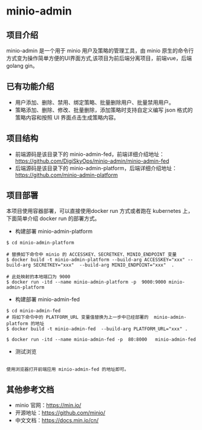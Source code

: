 

# minio-admin

## 项目介绍
minio-admin 是一个用于 minio 用户及策略的管理工具，由 minio 原生的命令行方式变为操作简单方便的UI界面方式,该项目为前后端分离项目，前端vue，后端golang gin。
  
## 已有功能介绍
- 用户添加、删除、禁用、绑定策略、批量删除用户、批量禁用用户。
- 策略添加、删除、修改、批量删除，添加策略时支持自定义编写 json 格式的策略内容和按照 UI 界面点击生成策略内容。


## 项目结构
- 前端源码是该目录下的 minio-admin-fed，前端详细介绍地址：https://github.com/DigiSkyOps/minio-admin/minio-admin-fed
- 后端源码是该目录下的 minio-admin-platform，后端详细介绍地址：https://github.com/minio-admin-platform


## 项目部署
本项目使用容器部署，可以直接使用docker run 方式或者跑在 kubernetes  上，下面简单介绍 docker run 的部署方式。
- 构建部署 minio-admin-platform
```
$ cd minio-admin-platform

# 替换如下命令中 minio 的 ACCESSKEY、SECRETKEY、MINIO_ENDPOINT 变量
$ docker build -t minio-admin-platform --build-arg ACCESSKEY="xxx" --build-arg SECRETKEY="xxx"  --build-arg MINIO_ENDPOINT="xxx"  .

# 此处映射的本地端口为 9000 
$ docker run -itd --name minio-admin-platform -p  9000:9000 minio-admin-platform 
```
- 构建部署  minio-admin-fed
```
$ cd minio-admin-fed
# 将如下命令中的 PLATFORM_URL 变量值替换为上一步中已经部署的  minio-admin-platform 的地址
$ docker build -t minio-admin-fed  --build-arg PLATFORM_URL="xxx" .

$ docker run -itd --name minio-admin-fed -p  80:8000   minio-admin-fed 
```
- 测试浏览
```

使用浏览器打开前端应用 minio-admin-fed 的地址即可。

```

## 其他参考文档

-  minio 官网：https://min.io/
- 开源地址：https://github.com/minio/
- 中文文档：https://docs.min.io/cn/
